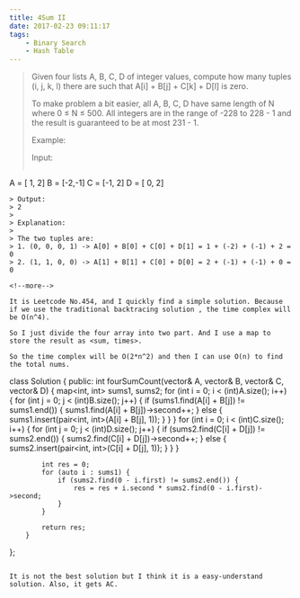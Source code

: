 ```yaml
---
title: 4Sum II
date: 2017-02-23 09:11:17
tags:
    - Binary Search
    - Hash Table
---
```



> Given four lists A, B, C, D of integer values, compute how many tuples (i, j, k, l) there are such that A[i] + B[j] + C[k] + D[l] is zero.
>
> To make problem a bit easier, all A, B, C, D have same length of N where 0 ≤ N ≤ 500. All integers are in the range of -228 to 228 - 1 and the result is guaranteed to be at most 231 - 1.
>
> Example:
>
> Input:
> ```
 A = [ 1, 2]
 B = [-2,-1]
 C = [-1, 2]
 D = [ 0, 2]
```
> Output:
> 2
>
> Explanation:
>
> The two tuples are:
> 1. (0, 0, 0, 1) -> A[0] + B[0] + C[0] + D[1] = 1 + (-2) + (-1) + 2 = 0
> 2. (1, 1, 0, 0) -> A[1] + B[1] + C[0] + D[0] = 2 + (-1) + (-1) + 0 = 0

<!--more-->

It is Leetcode No.454, and I quickly find a simple solution. Because if we use the traditional backtracing solution , the time complex will be O(n^4).

So I just divide the four array into two part. And I use a map to store the result as <sum, times>.

So the time complex will be O(2*n^2) and then I can use O(n) to find the total nums.

```
class Solution {
    public:
        int fourSumCount(vector<int>& A, vector<int>& B, vector<int>& C, vector<int>& D) {
            map<int, int> sums1, sums2;
            for (int i = 0; i < (int)A.size(); i++) {
                for (int j = 0; j < (int)B.size(); j++) {
                    if (sums1.find(A[i] + B[j]) != sums1.end()) {
                        sums1.find(A[i] + B[j])->second++;
                    } else {
                        sums1.insert(pair<int, int>(A[i] + B[j], 1));
                    }
                }
            }
            for (int i = 0; i < (int)C.size(); i++) {
                for (int j = 0; j < (int)D.size(); j++) {
                    if (sums2.find(C[i] + D[j]) != sums2.end()) {
                        sums2.find(C[i] + D[j])->second++;
                    } else {
                        sums2.insert(pair<int, int>(C[i] + D[j], 1));
                    }
                }
            }

            int res = 0;
            for (auto i : sums1) {
                if (sums2.find(0 - i.first) != sums2.end()) {
                    res = res + i.second * sums2.find(0 - i.first)->second;
                }
            }

            return res;
        }
};
```

It is not the best solution but I think it is a easy-understand solution. Also, it gets AC.
